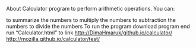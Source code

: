 About
Calculator program to perform arithmetic operations.
You can:

to summarize the numbers
to multiply the numbers
to subtraction the numbers
to divide the numbers
To run the program
download program end run “Calculator.html”
to link <http://DimaHmaruk/github.io/calculator/>
http://mozilla.github.io/calculator/test/
